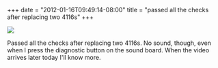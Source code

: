 ﻿+++
date = "2012-01-16T09:49:14-08:00"
title = "passed all the checks after replacing two 4116s"
+++


![](http://65.media.tumblr.com/tumblr_lxwk631F2M1qly645o1_1280.jpg)  

Passed all the checks after replacing two 4116s. No sound, though, even when I
press the diagnostic button on the sound board. When the video arrives later
today I'll know more.

